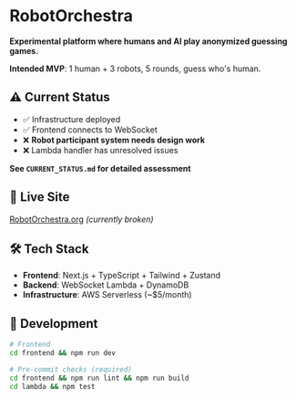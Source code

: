 # RobotOrchestra

**Experimental platform where humans and AI play anonymized guessing games.**

**Intended MVP**: 1 human + 3 robots, 5 rounds, guess who's human.

## ⚠️ Current Status
- ✅ Infrastructure deployed  
- ✅ Frontend connects to WebSocket
- ❌ **Robot participant system needs design work**
- ❌ Lambda handler has unresolved issues

**See `CURRENT_STATUS.md` for detailed assessment**

## 🚀 Live Site
[RobotOrchestra.org](https://robotorchestra.org) *(currently broken)*

## 🛠️ Tech Stack
- **Frontend**: Next.js + TypeScript + Tailwind + Zustand
- **Backend**: WebSocket Lambda + DynamoDB
- **Infrastructure**: AWS Serverless (~$5/month)

## 🏃 Development
```bash
# Frontend
cd frontend && npm run dev

# Pre-commit checks (required)
cd frontend && npm run lint && npm run build
cd lambda && npm test
```